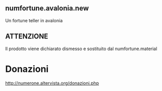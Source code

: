## numfortune.avalonia.new
Un fortune teller in avalonia

## ATTENZIONE
Il prodotto viene dichiarato dismesso e sostituito dal numfortune.material


# Donazioni

http://numerone.altervista.org/donazioni.php
